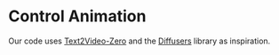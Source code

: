 # Control Animation

Our code uses [Text2Video-Zero](https://github.com/Picsart-AI-Research/Text2Video-Zero) and the [Diffusers](https://github.com/huggingface/diffusers) library as inspiration.